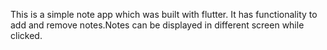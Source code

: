 This is a simple note app which was built with flutter. It has functionality to add and remove notes.Notes can be displayed in different screen while clicked.
 
